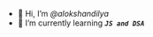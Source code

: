 * 👋 Hi, I’m *@alokshandilya*
* 🌱 I’m currently learning ***`JS and DSA`***


<!---
alokshandilya/alokshandilya is a ✨ special ✨ repository because its `README.md` (this file) appears on your GitHub profile.
You can click the Preview link to take a look at your changes.
--->
